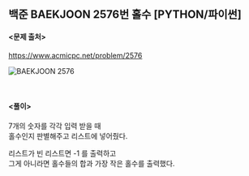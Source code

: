 ## 백준 BAEKJOON 2576번 홀수 [PYTHON/파이썬]

#### <문제 출처><br>
https://www.acmicpc.net/problem/2576

![BAEKJOON 2576](https://blog.kakaocdn.net/dn/bXzWyR/btrSZJkjWXb/cwMSXVw4KclSxZYKiE08y1/img.png)

<br>

#### <풀이><br>

7개의 숫자를 각각 입력 받을 때  
홀수인지 판별해주고 리스트에 넣어줬다.  

리스트가 빈 리스트면 -1 를 출력하고  
그게 아니라면 홀수들의 합과 가장 작은 홀수를 출력했다.  